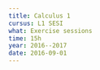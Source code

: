 ```yaml
---
title: Calculus 1
cursus: L1 SESI
what: Exercise sessions
time: 15h
year: 2016--2017
date: 2016-09-01
---
```

